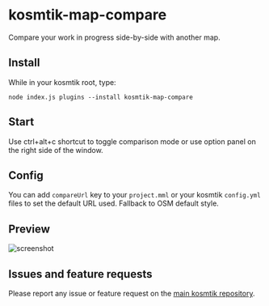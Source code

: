# kosmtik-map-compare

Compare your work in progress side-by-side with another
map.

## Install

While in your kosmtik root, type:

`node index.js plugins --install kosmtik-map-compare`

## Start

Use ctrl+alt+c shortcut to toggle comparison mode or use option panel on the right side of the window.

## Config

You can add `compareUrl` key to your `project.mml` or your kosmtik `config.yml`
files to set the default URL used. Fallback to OSM default style.

## Preview

![screenshot](https://raw.github.com/kosmtik/kosmtik-map-compare/master/screenshot.png "Screenshot of Kosmtik")

## Issues and feature requests

Please report any issue or feature request on the [main kosmtik repository](https://github.com/kosmtik/kosmtik/issues).
